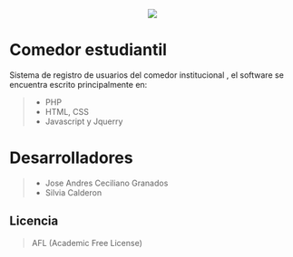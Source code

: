 <p align="center">
  <img src="http://thumbs.subefotos.com/5cea0841c4f808ed8cf26425a6919691o.jpg">
</p>

# Comedor estudiantil

Sistema de registro de usuarios del comedor institucional , el software se encuentra escrito principalmente en: 

>   - PHP
>   - HTML, CSS
>   - Javascript y Jquerry

# Desarrolladores

>   - Jose Andres Ceciliano Granados
>   - Silvia Calderon


Licencia
----

> AFL (Academic Free License)
